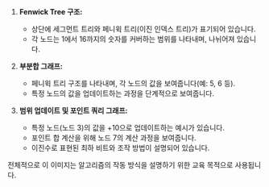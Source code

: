 1. **Fenwick Tree 구조:**
   - 상단에 세그먼트 트리와 페니윅 트리(이진 인덱스 트리)가 표기되어 있습니다.
   - 각 노드는 1에서 16까지의 숫자를 커버하는 범위를 나타내며, 나뉘어져 있습니다.

2. **부분합 그래프:**
   - 페니윅 트리 구조를 나타내며, 각 노드의 값을 보여줍니다(예: 5, 6 등).
   - 특정 노드의 값을 업데이트하는 과정을 단계적으로 보여줍니다.

3. **범위 업데이트 및 포인트 쿼리 그래프:**
   - 특정 노드(노드 3)의 값을 +10으로 업데이트하는 예시가 있습니다.
   - 포인트 합 계산을 위해 노드 7의 계산 과정을 보여줍니다.
   - 이진수로 표현된 최하 비트와 조작 방법이 설명되어 있습니다.

전체적으로 이 이미지는 알고리즘의 작동 방식을 설명하기 위한 교육 목적으로 사용됩니다.